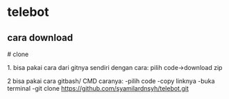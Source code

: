 # telebot

<h2>cara download</h2>
 # clone 
<p>
1. bisa pakai cara dari gitnya sendiri dengan cara:
	pilih code->download zip
    
2 bisa pakai cara gitbash/ CMD
	caranya: 
    -pilih code
    -copy linknya
    -buka terminal
    -git clone https://github.com/syamilardnsyh/telebot.git
 </p>

